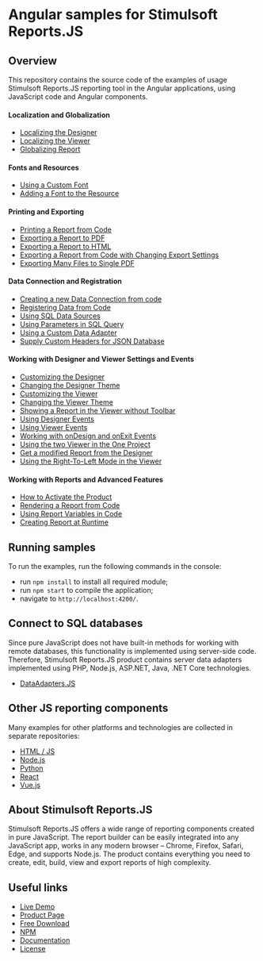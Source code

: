 # Angular samples for Stimulsoft Reports.JS

## Overview
This repository contains the source code of the examples of usage Stimulsoft Reports.JS reporting tool in the Angular applications, using JavaScript code and Angular components.

#### Localization and Globalization
* [Localizing the Designer](https://github.com/stimulsoft/Samples-Reports.JS-for-Angular/blob/main/src/Localization%20and%20Globalization/Localizing%20the%20Designer.ts)
* [Localizing the Viewer](https://github.com/stimulsoft/Samples-Reports.JS-for-Angular/blob/main/src/Localization%20and%20Globalization/Localizing%20the%20Viewer.ts)
* [Globalizing Report](https://github.com/stimulsoft/Samples-Reports.JS-for-Angular/blob/main/src/Localization%20and%20Globalization/Globalizing%20Report.ts)

#### Fonts and Resources
* [Using a Custom Font](https://github.com/stimulsoft/Samples-Reports.JS-for-Angular/blob/main/src/Fonts%20and%20Resources/Using%20a%20Custom%20Font.ts)
* [Adding a Font to the Resource](https://github.com/stimulsoft/Samples-Reports.JS-for-Angular/blob/main/src/Fonts%20and%20Resources/Adding%20a%20Font%20to%20the%20Resource.ts)

#### Printing and Exporting
* [Printing a Report from Code](https://github.com/stimulsoft/Samples-Reports.JS-for-Angular/blob/main/src/Printing%20and%20Exporting/Printing%20the%20Report%20from%20Code.ts)
* [Exporting a Report to PDF](https://github.com/stimulsoft/Samples-Reports.JS-for-Angular/blob/main/src/Printing%20and%20Exporting/Exporting%20a%20Report%20to%20PDF.ts)
* [Exporting a Report to HTML](https://github.com/stimulsoft/Samples-Reports.JS-for-Angular/blob/main/src/Printing%20and%20Exporting/Exporting%20a%20Report%20to%20HTML.ts)
* [Exporting a Report from Code with Changing Export Settings](https://github.com/stimulsoft/Samples-Reports.JS-for-Angular/blob/main/src/Printing%20and%20Exporting/Exporting%20a%20Report%20from%20Code%20with%20Changing%20Export%20Settings.ts)
* [Exporting Many Files to Single PDF](https://github.com/stimulsoft/Samples-Reports.JS-for-Angular/blob/main/src/Printing%20and%20Exporting/Exporting%20Many%20Files%20to%20Single%20PDF.ts)

#### Data Connection and Registration
* [Creating a new Data Connection from code](https://github.com/stimulsoft/Samples-Reports.JS-for-Angular/blob/main/src/Data%20Connection%20and%20Registration/Creating%20a%20new%20Data%20Connection%20from%20code.ts)
* [Registering Data from Code](https://github.com/stimulsoft/Samples-Reports.JS-for-Angular/blob/main/src/Data%20Connection%20and%20Registration/Registering%20Data%20from%20Code.ts)
* [Using SQL Data Sources](https://github.com/stimulsoft/Samples-Reports.JS-for-Angular/blob/main/src/Data%20Connection%20and%20Registration/Using%20SQL%20Data%20Sources.ts)
* [Using Parameters in SQL Query](https://github.com/stimulsoft/Samples-Reports.JS-for-Angular/blob/main/src/Data%20Connection%20and%20Registration/Using%20Parameters%20in%20SQL%20Query.ts)
* [Using a Custom Data Adapter](https://github.com/stimulsoft/Samples-Reports.JS-for-Angular/blob/main/src/Data%20Connection%20and%20Registration/Using%20a%20Custom%20Data%20Adapter.ts)
* [Supply Custom Headers for JSON Database](https://github.com/stimulsoft/Samples-Reports.JS-for-Angular/blob/main/src/Data%20Connection%20and%20Registration/Supply%20Custom%20Headers%20for%20JSON%20Database.ts)

#### Working with Designer and Viewer Settings and Events
* [Customizing the Designer](https://github.com/stimulsoft/Samples-Reports.JS-for-Angular/blob/main/src/Working%20with%20Designer%20and%20Viewer%20Settings%20and%20Events/Customizing%20the%20Designer.ts)
* [Changing the Designer Theme](https://github.com/stimulsoft/Samples-Reports.JS-for-Angular/blob/main/src/Working%20with%20Designer%20and%20Viewer%20Settings%20and%20Events/Changing%20the%20Designer%20Theme.ts)
* [Customizing the Viewer](https://github.com/stimulsoft/Samples-Reports.JS-for-Angular/blob/main/src/Working%20with%20Designer%20and%20Viewer%20Settings%20and%20Events/Customizing%20the%20Viewer.ts) 
* [Changing the Viewer Theme](https://github.com/stimulsoft/Samples-Reports.JS-for-Angular/blob/main/src/Working%20with%20Designer%20and%20Viewer%20Settings%20and%20Events/Changing%20the%20Viewer%20Theme.ts)
* [Showing a Report in the Viewer without Toolbar](https://github.com/stimulsoft/Samples-Reports.JS-for-Angular/blob/main/src/Working%20with%20Designer%20and%20Viewer%20Settings%20and%20Events/Showing%20a%20Report%20in%20the%20Viewer%20without%20Toolbar.ts)
* [Using Designer Events](https://github.com/stimulsoft/Samples-Reports.JS-for-Angular/blob/main/src/Working%20with%20Designer%20and%20Viewer%20Settings%20and%20Events/Using%20Designer%20Events.ts)
* [Using Viewer Events](https://github.com/stimulsoft/Samples-Reports.JS-for-Angular/blob/main/src/Working%20with%20Designer%20and%20Viewer%20Settings%20and%20Events/Using%20Viewer%20Events.ts)
* [Working with onDesign and onExit Events](https://github.com/stimulsoft/Samples-Reports.JS-for-Angular/blob/main/src/Working%20with%20Designer%20and%20Viewer%20Settings%20and%20Events/Working%20with%20onDesign%20and%20onExit%20Events.ts)
* [Using the two Viewer in the One Project](https://github.com/stimulsoft/Samples-Reports.JS-for-Angular/blob/main/src/Working%20with%20Designer%20and%20Viewer%20Settings%20and%20Events/Using%20the%20two%20Viewer%20in%20the%20One%20Project.ts)
* [Get a modified Report from the Designer](https://github.com/stimulsoft/Samples-Reports.JS-for-Angular/blob/main/src/Working%20with%20Designer%20and%20Viewer%20Settings%20and%20Events/Get%20a%20modified%20Report%20from%20the%20Designer.ts)
* [Using the Right-To-Left Mode in the Viewer](https://github.com/stimulsoft/Samples-Reports.JS-for-Angular/blob/main/src/Working%20with%20Designer%20and%20Viewer%20Settings%20and%20Events/Using%20the%20Right-To-Left%20Mode%20in%20the%20Viewer.ts)

#### Working with Reports and Advanced Features
* [How to Activate the Product](https://github.com/stimulsoft/Samples-Reports.JS-for-Angular/blob/main/src/Working%20with%20Reports%20and%20Advanced%20Features/How%20to%20Activate%20the%20Product.ts)
* [Rendering a Report from Code](https://github.com/stimulsoft/Samples-Reports.JS-for-Angular/blob/main/src/Working%20with%20Reports%20and%20Advanced%20Features/Rendering%20a%20Report%20from%20Code.ts)
* [Using Report Variables in Code](https://github.com/stimulsoft/Samples-Reports.JS-for-Angular/blob/main/src/Working%20with%20Reports%20and%20Advanced%20Features/Using%20Report%20Variables%20in%20Code.ts)
* [Creating Report at Runtime](https://github.com/stimulsoft/Samples-Reports.JS-for-Angular/blob/main/src/Working%20with%20Reports%20and%20Advanced%20Features/Creating%20Report%20at%20Runtime.ts)

## Running samples
To run the examples, run the following commands in the console:
* run `npm install` to install all required module;
* run `npm start` to compile the application;
* navigate to `http://localhost:4200/`.

## Connect to SQL databases
Since pure JavaScript does not have built-in methods for working with remote databases, this functionality is implemented using server-side code. Therefore, Stimulsoft Reports.JS product contains server data adapters implemented using PHP, Node.js, ASP.NET, Java, .NET Core technologies.
* [DataAdapters.JS](https://github.com/stimulsoft/DataAdapters.JS)

## Other JS reporting components
Many examples for other platforms and technologies are collected in separate repositories:
* [HTML / JS](https://github.com/stimulsoft/Samples-Reports.JS-for-HTML)
* [Node.js](https://github.com/stimulsoft/Samples-Reports.JS-for-Node.js)
* [Python](https://github.com/stimulsoft/Samples-Reports.JS-for-Python)
* [React](https://github.com/stimulsoft/Samples-Reports.JS-for-React)
* [Vue.js](https://github.com/stimulsoft/Samples-Reports.JS-for-Vue.js)

## About Stimulsoft Reports.JS
Stimulsoft Reports.JS offers a wide range of reporting components created in pure JavaScript. The report builder can be easily integrated into any JavaScript app, works in any modern browser – Chrome, Firefox, Safari, Edge, and supports Node.js. The product contains everything you need to create, edit, build, view and export reports of high complexity.

## Useful links
* [Live Demo](http://demo.stimulsoft.com/#Js)
* [Product Page](https://www.stimulsoft.com/en/products/reports-js)
* [Free Download](https://www.stimulsoft.com/en/downloads)
* [NPM](https://www.npmjs.com/package/stimulsoft-reports-js)
* [Documentation](https://www.stimulsoft.com/en/documentation/online/programming-manual/index.html?reports_js.htm)
* [License](LICENSE.md)
